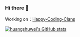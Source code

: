 ### Hi there 👋

Working on：[Happy-Coding-Clans](https://github.com/Happy-Coding-Clans)

[![huangshuwei's GitHub stats](https://github-readme-stats.vercel.app/api?username=huangshuwei&hide=stars)](https://github.com/huangshuwei)
